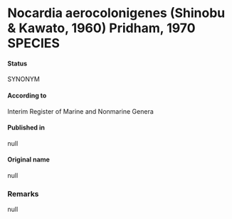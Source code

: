 # Nocardia aerocolonigenes (Shinobu & Kawato, 1960) Pridham, 1970 SPECIES

#### Status
SYNONYM

#### According to
Interim Register of Marine and Nonmarine Genera

#### Published in
null

#### Original name
null

### Remarks
null